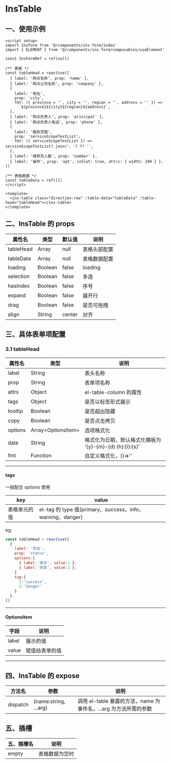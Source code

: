 # InsTable

## 一、使用示例

```vue
<script setup>
import InsForm from '@/components/ins-form/index'
import { ELEMENT } from '@/components/ins-form/composables/useElement'

const InsFormRef = ref(null)

/** 表格 */
const tableHead = reactive([
  { label: '网点名称', prop: 'name' },
  { label: '网点公司名称', prop: 'company' },
  {
    label: '地址',
    prop: 'city',
    fmt: ({ province = '', city = '', region = '', address = '' }) =>
      `${province}${city}${region}${address}`,
  },
  { label: '网点负责人', prop: 'principal' },
  { label: '网点负责人电话', prop: 'phone' },
  {
    label: '服务范围',
    prop: 'serviceScopeTextList',
    fmt: ({ serviceScopeTextList }) => serviceScopeTextList?.join('、') ?? '',
  },
  { label: '维修员人数', prop: 'number' },
  { label: '操作', prop: 'opt', isSlot: true, attrs: { width: 240 } },
])

/** 表格数据 */
const tableData = ref([])
</script>

<template>
  <ins-table class="direction-row" :table-data="tableData" :table-head="tableHead"></ins-table>
</template>
```

## 二、InsTable 的 props

| 属性名    | 类型    | 默认值 | 说明         |
| --------- | ------- | ------ | ------------ |
| tableHead | Array   | null   | 表格头部配置 |
| tableData | Array   | null   | 表格数据配置 |
| loading   | Boolean | false  | loading      |
| selection | Boolean | false  | 多选         |
| hasIndex  | Boolean | false  | 序号         |
| expand    | Boolean | false  | 展开行       |
| drag      | Boolean | false  | 是否可拖拽   |
| align     | String  | center | 对齐         |

## 三、具体表单项配置

### 3.1 tableHead

| 属性名  | 类型                | 说明                                                     |
| ------- | ------------------- | -------------------------------------------------------- |
| label   | String              | 表头名称                                                 |
| prop    | String              | 表单项名称                                               |
| attrs   | Object              | el-table-column 的属性                                   |
| tags    | Object              | 是否以标签形式展示                                       |
| tooltip | Boolean             | 是否超出隐藏                                             |
| copy    | Boolean             | 是否点击拷贝                                             |
| options | Array\<OptionsItem> | 选项格式化                                               |
| date    | String              | 格式化为日期，默认格式化模板为 '{y}-{m}-{d} {h}:{i}:{s}' |
| fmt     | Function            | 自定义格式化，()=>''                                     |

---

#### tags

一般配合 options 使用

| key          | value                                                      |
| ------------ | ---------------------------------------------------------- |
| 表格单元的值 | el-tag 的 type 值(primary、success、info、warning、danger) |

eg:

```js
const tableHead = reactive([
  {
    label: '状态',
    prop: 'status',
    options:[
      { label:'成功', value:1 },
      { label:'失败', value:2 },
    ]
    tag:{
      1:'success',
      2:'danger'
    }
  },
])
```

---

#### OptionsItem

| 字段  | 说明           |
| ----- | -------------- |
| label | 展示的值       |
| value | 赋值给表单的值 |

---

## 四、InsTable 的 expose

| 方法名   | 参数                  | 说明                                                             |
| -------- | --------------------- | ---------------------------------------------------------------- |
| dispatch | (name:string, ...arg) | 调用 el-table 暴露的方法，name 为事件名，...arg 为方法所需的参数 |

## 五、插槽

| 五、插槽名 | 说明           |
| ---------- | -------------- |
| empty      | 表格数据为空时 |
